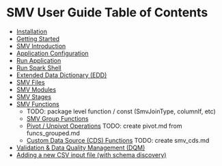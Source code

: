 # SMV User Guide Table of Contents

* [Installation](smv_install.md)
* [Getting Started](getting_started.md)
* [SMV Introduction](smv_intro.md)
* [Application Configuration](app_config.md)
* [Run Application](run_app.md)
* [Run Spark Shell](run_shell.md)
* [Extended Data Dictionary (EDD)](edd.md)
* [SMV Files](smv_file.md)
* [SMV Modules](smv_module.md)
* [SMV Stages](smv_stages.md)
* [SMV Functions](functions.md)
    - TODO: package level function / const (SmvJoinType, columnIf, etc)
    - [SMV Group Functions](funcs_grouped.md)
    - [Pivot / Unpivot Operations](pivot.md)  TODO: create pivot.md from funcs_grouped.md
    - [Custom Data Source (CDS) Functions](smv_cds.md) TODO: create smv_cds.md
* [Validation & Data Quality Management (DQM)](dqm.md)
* [Adding a new CSV input file (with schema discovery)](schema_discovery.md)
